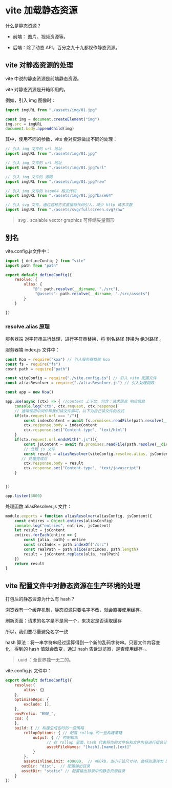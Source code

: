 # vite 加载静态资源

什么是静态资源？

- 前端： 图片、视频资源等。

- 后端：除了动态 API，百分之九十九都视作静态资源。

## vite 对静态资源的处理

vite 中说的静态资源是前端静态资源。

vite 对静态资源是开箱即用的。

例如，引入 img 图像时：

```js
import imgURL from "./assets/img/01.jpg"

const img = document.createElement("img")
img.src = imgURL
document.body.appendChild(img)
```

其中，使用不同的参数，vite 会对资源做出不同的处理：

```js
// 引入 img 文件的 url 地址
import imgURL from "./assets/img/01.jpg" 

// 引入 img 文件的 url 地址
import imgURL from "./assets/img/01.jpg?url" 

// 引入 img 文件的 源码
import imgURL from "./assets/img/01.jpg?raw" 

// 引入 img 文件的 base64 格式代码
import imgURL from "./assets/img/01.jpg?base64" 

// 引入 svg 文件，通过这种方式直接将代码引入，减少 http 请求次数
import imgURL from "./assets/svg/fullscreen.svg?raw" 
```

> svg：scalable vector graphics 可伸缩矢量图形

## 别名

vite.config.js文件中：

```js
import { defineConfig } from "vite"
import path from "path"

export default defineConfig({
    resolve: {
        alias: {
            "@": path.resolve(__dirname, "./src"),
             "@assets": path.resolve(__dirname, "./src/assets")
        }
    }

})
```

### resolve.alias 原理

服务器端 对字符串进行处理，进行字符串替换，将 别名路径 转换为 绝对路径 。

服务器端 index.js 文件中：

```js
const Koa = require("koa") // 引入服务器框架 koa
const fs = require("fs")
cosnt path = require("path")

const viteConfig = require("./vite.config.js") // 引入 vite 配置文件
const aliasResolver = require("./aliasResolver.js") // 引入处理函数

const app = new Koa()

app.use(async (ctx) => { //context 上下文，包含：请求信息 响应信息
    console.log("ctx", ctx.request, ctx.response)
    // 通常使用中间件帮我们读文件即可，以下为自己读文件的方式
    if(ctx.request.url === "/"){
        const indexContent = await fs.promises.readFile(path.resolve(__dirname, "./index.html"))
        ctx.response.body = indexContent
        ctx.response.set("Content-type", "text/html")
    }
    if(ctx.request.url.endsWith(".js")){
        const jsContent = await fs.promises.readFile(path.resolve(__dirname, "." + ctx.request.url))
        // 处理 js 文件
        const result = aliasResolver(viteConfig.resolve.alias, jsContent)
       // 处理完成后
        ctx.response.body = result
        ctx.response.set("Content-type", "text/javascript")        
    }


})

app.listen(3000)
```

处理函数 aliasResolver.js 文件：

```js
module.exports = function aliasResolver(aliasConfig, jsContent){
    const entires = Object.entires(aliasConfig)
    console.log("entries", entries, jsContent)
    let result = jsContent
    entires.forEach(entire => {
        const {alia, path} = entire
        const srcIndex = path.indexOf("/src")
        const realPath = path.slice(srcIndex, path.length)
        result = jsContent.replace(alia, realPath)
    })
    return result
}
```

## vite 配置文件中对静态资源在生产环境的处理

打包后的静态资源为什么有 hash？

浏览器有一个缓存机制，静态资源只要名字不改，就会直接使用缓存。

刷新页面：请求的名字是不是同一个，来决定是否读取缓存

所以，我们要尽量避免名字一致

hash 算法：将一串字符串经过运算得到一个新的乱码字符串。只要文件内容变化，得到的 hash 值就会改变，通过 hash 告诉浏览器，是否使用缓存。。

> uuid ：全世界独一无二的。

vite.config.js 文件中：

```js
export default defineConfig({
    resolve:{
        alias: {}
    },
    optimizeDeps: {
        exclude: [],
    },
    envPrefix: "ENV_",
    css: {
    },
    build: { // 构建生成包时的一些策略
        rollupOptions: { // 配置 rollup 的一些构建策略
            output: { // 控制输出
                  // 在 rollup 里面，hash 代表将你的文件名和文件内容进行组合计算得到的结果。
                  assetFileNames: "[hash].[name].[ext]"
            }
        },
        assetsInlineLimit: 409600,  // 400kb，当小于该尺寸时，会将资源转为 base64 格式
       outDir: "dist",  // 配置输出目录
       assetDir: "static" // 配置输出目录中的静态资源目录
    }
})
```
